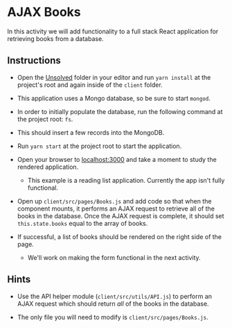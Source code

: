 # AJAX Books

In this activity we will add functionality to a full stack React application for retrieving books from a database.

## Instructions

* Open the [Unsolved](Unsolved) folder in your editor and run `yarn install` at the project's root and again inside of the `client` folder.

* This application uses a Mongo database, so be sure to start `mongod`.

* In order to initially populate the database, run the following command at the project root: `fs`.

* This should insert a few records into the MongoDB.

* Run `yarn start` at the project root to start the application.

* Open your browser to [localhost:3000](http://localhost:3000) and take a moment to study the rendered application.
  
  * This example is a reading list application. Currently the app isn't fully functional. 

* Open up `client/src/pages/Books.js` and add code so that when the component mounts, it performs an AJAX request to retrieve all of the books in the database. Once the AJAX request is complete, it should set `this.state.books` equal to the array of books.

* If successful, a list of books should be rendered on the right side of the page.

  * We'll work on making the form functional in the next activity.

## Hints

* Use the API helper module (`client/src/utils/API.js`) to perform an AJAX request which should return _all_ of the books in the database.

* The only file you will need to modify is `client/src/pages/Books.js`.
